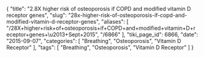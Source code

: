 {
    "title": "2.8X higher risk of osteoporosis if COPD and modified vitamin D receptor genes",
    "slug": "28x-higher-risk-of-osteoporosis-if-copd-and-modified-vitamin-d-receptor-genes",
    "aliases": [
        "/28X+higher+risk+of+osteoporosis+if+COPD+and+modified+vitamin+D+receptor+genes+\u2013+Sept+2015",
        "/6866"
    ],
    "tiki_page_id": 6866,
    "date": "2015-09-07",
    "categories": [
        "Breathing",
        "Osteoporosis",
        "Vitamin D Receptor"
    ],
    "tags": [
        "Breathing",
        "Osteoporosis",
        "Vitamin D Receptor"
    ]
}